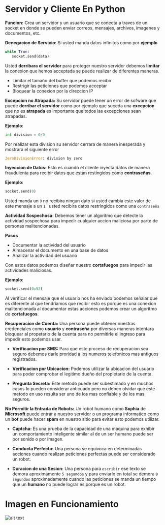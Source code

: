 # Servidor y Cliente En Python

**Funcion:** Crea un servidor y un usuario que se conecta a traves de un socket en donde se pueden enviar correos, mensajes, archivos, imagenes y documentos, etc.

**Denegacion de Servicio:** Si usted manda datos infinitos como por **ejemplo**

   ```python
while True:
      socket.send(data)
```
Usted **derribara el servidor** para proteger nuestro servidor debemos **limitar** la conexion que hemos acceptada se puede realizar de diferentes maneras.

* Limitar el tamaño del buffer que podemos recibir
* Restrigir las peticiones que podemos acceptar
* Bloquear la conexion por la direccion IP


**Excepcion no Atrapada:** Su servidor puede tener un error de sofware que puede **derribar el servidor** como por ejemplo que suceda una **excepcion** que no es **atrapada** es importante que todos las excepciones sean atrapadas.

**Ejemplo:**
   ```python
  int division = 0/0
```
Por realizar esta division su servidor cerrara de manera inesperada y mostrara el siguiente error
   ```python
ZeroDivisionError: division by zero
```

**Inyeccion de Datos:** Esto es cuando el cliente inyecta datos de manera fraudulenta para recibir datos que estan restingidos como **contraseñas**.

**Ejemplo:**
   ```python
socket.send(0)
```

Usted manda un ```0``` no recibira ningun dato si usted cambia este valor de este mensaje a un ```1 ``` usted recibira datos restringidos como una ```contraseña``` 

**Actividad Sospechosa:** Debemos tener un algoritmo que detecte la actividad sospechosa para impedir cualquier accion maliciosa por parte de personas malitencionadas.

**Pasos**
* Documentar la actividad del usuario
* Almacenar el documento en una base de datos
* Analizar la actividad del usuario

Con estos datos podemos diseñar nuestro **cortafuegos** para impedir las actividades maliciosas.

**Ejemplo:**
 ```python
socket.send(0x52)
```
Al verificar el mensaje que el usuario nos ha enviado podemos señalar que es diferente al que tendriamos que recibir esto es porque es una conexion malitencionada al documentar estas acciones podemos crear un algoritmo de **cortafuegos**.

**Recuperacion de Cuenta:** Una persona puede obtener nuestras credenciales como **usuario** y **contraseña** por diversas maneras intentara bloquear al propetario de la cuenta para no permitirle el ingreso para impedir esto podemos usar.

* **Verificacion por SMS:** Para que este proceso de recuperacion sea seguro debemos darle proridad a los numeros telefonicos mas antiguos registrados.

* **Verificacion por Ubicacion:** Podemos utilizar la ubicacion del usuario para poder comprobar el legitimo dueño del propietario de la cuenta.

* **Pregunta Secreta:** Este metodo puede ser subestimado y en muchos casos lo pueden considerar anticuado pero no deben olvidar que este metodo en uso resulta ser uno de los mas confiable y de los mas seguros.

**No Permitir la Entrada de Robots:** Un robot humano como **Sophia** de **Microsoft** puede entrar a nuestro servidor o un programa informatico como un **bot** puede hacer **spam** en nuestro sitio para evitar esto podemos utilizar.

* **Captcha:** Es una prueba de la capacidad de una máquina para exhibir un comportamiento inteligente similar al de un ser humano puede ser por sonido o por imagen.

* **Conducta Perfecta:** Una persona se equivoca en determinadas acciones cuando realizan peticiones perfectas puede ser considerado un robot.

* **Duracion de una Sesion:** Una persona para ```escribir``` ese texto se demora aproximamente ```5 segundos``` y para enviarlo  en total se demora ```8 segundos``` aproximadamente cuando las peticiones se manda un tiempo que un **humano** no puede lograr es porque es un robot.

# Imagen en Funcionamiento
![alt text](https://github.com/IDiegoUlises/Servidor-y-Cliente-En-Python/blob/master/images/servidor-y-cliente-python-funcionando.png)








